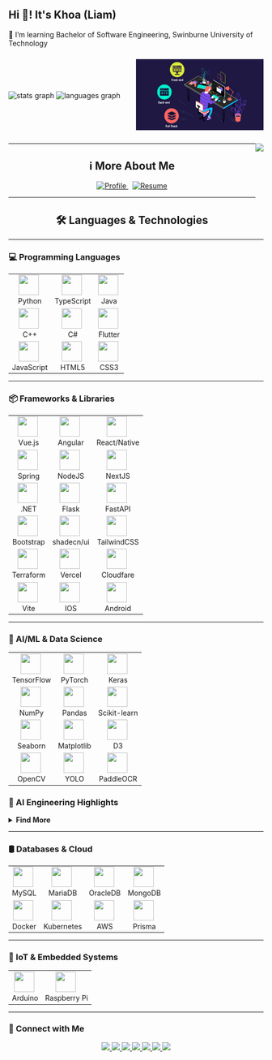 <h2 align="left">Hi 👋! It's Khoa (Liam)</h2>
🌱 I’m learning Bachelor of Software Engineering, Swinburne University of Technology

###

<div style="display: flex; align-items: center;">
  <div style="flex: 1;">
    <img src="https://github-readme-stats.vercel.app/api?username=Lelekhoa1812&hide_title=false&hide_rank=false&show_icons=true&include_all_commits=true&count_private=true&disable_animations=false&theme=dracula&locale=en&hide_border=false" height="140" alt="stats graph"  />
      <img src="https://github-readme-stats.vercel.app/api/top-langs?username=Lelekhoa1812&locale=en&hide_title=false&layout=compact&card_width=320&langs_count=5&theme=dracula&hide_border=false" height="140" alt="languages graph"/>
  </div>
  <div style="flex: 1;">
    <img src="io.gif" style="height: 140px;"  />
  </div>
</div>

###

<img align="right" height="140" src="[https://i.imgflip.com/65efzo.gif](https://www.google.com/url?sa=i&url=https%3A%2F%2Fwww.newus.in%2Ffullstack-pro%3Fcourse%3DFull%2520Stack%2520pro%26path%3D%2Fstatic%2Fmedia%2Fdata-science-brochure.ce4df7d2334783dc4662.pdf&psig=AOvVaw17k2EgWJSF5EwMwPlwTb42&ust=1713336115464000&source=images&cd=vfe&opi=89978449&ved=0CBEQjRxqFwoTCJiUx8aQxoUDFQAAAAAdAAAAABAR)"  />

---

<h2 align="center">ℹ️ More About Me</h2>

<p align="center">
  <a href="https://lelekhoa1812.github.io/My-Profile/My%20Profile/" target="_blank">
    <img src="https://img.shields.io/badge/View%20Profile-1E90FF?style=for-the-badge&logo=github&logoColor=white" alt="Profile"/>
  </a>
  &nbsp;
  <a href="https://github.com/Lelekhoa1812/Lelekhoa1812/blob/main/Khoa%20Le%20(Liam)%20Resume.pdf" target="_blank">
    <img src="https://img.shields.io/badge/View%20Resume-0077B5?style=for-the-badge&logo=readthedocs&logoColor=white" alt="Resume"/>
  </a>
</p>

---

<h2 align="center">🛠️ Languages & Technologies</h2>

---

### 💻 Programming Languages

<table align="center">
  <tr>
    <td align="center"><img src="https://cdn.jsdelivr.net/gh/devicons/devicon/icons/python/python-original.svg" width="40" height="40"/>&nbsp;<br>Python<br></td>
    <td align="center"><img src="https://cdn.jsdelivr.net/gh/devicons/devicon/icons/typescript/typescript-original.svg" width="40" height="40"/>&nbsp;<br>TypeScript</td>
    <td align="center"><img src="https://cdn.jsdelivr.net/gh/devicons/devicon/icons/java/java-original.svg" width="40" height="40"/>&nbsp;<br>Java<br></td>
  </tr>
  <tr>
    <td align="center"><img src="https://cdn.jsdelivr.net/gh/devicons/devicon/icons/cplusplus/cplusplus-original.svg" width="40" height="40"/>&nbsp;<br>C++<br></td>
    <td align="center"><img src="https://cdn.jsdelivr.net/gh/devicons/devicon/icons/csharp/csharp-original.svg" width="40" height="40"/>&nbsp;<br>C#<br></td>
    <td align="center"><img src="https://storage.googleapis.com/cms-storage-bucket/c823e53b3a1a7b0d36a9.png" width="40" height="40"/>&nbsp;<br>Flutter<br></td>
  </tr>
  <tr>
    <td align="center"><img src="https://cdn.jsdelivr.net/gh/devicons/devicon/icons/javascript/javascript-original.svg" width="40" height="40"/>&nbsp;<br>JavaScript<br></td>
    <td align="center"><img src="https://cdn.jsdelivr.net/gh/devicons/devicon/icons/html5/html5-original.svg" width="40" height="40"/>&nbsp;<br>HTML5<br></td>
    <td align="center"><img src="https://cdn.jsdelivr.net/gh/devicons/devicon/icons/css3/css3-original.svg" width="40" height="40"/>&nbsp;<br>CSS3<br></td>
  </tr>
</table>

---

### 📦 Frameworks & Libraries

<table align="center">
  <tr>
    <td align="center"><img src="https://cdn.jsdelivr.net/gh/devicons/devicon/icons/vuejs/vuejs-original.svg" width="40" height="40"/>&nbsp;<br>Vue.js<br></td>
    <td align="center"><img src="https://cdn.jsdelivr.net/gh/devicons/devicon/icons/angularjs/angularjs-original.svg" width="40" height="40"/>&nbsp;<br>Angular<br></td>
    <td align="center"><img src="https://cdn.jsdelivr.net/gh/devicons/devicon/icons/react/react-original.svg" width="40" height="40"/>&nbsp;<br>React/Native<br></td>
  </tr>
  <tr>
    <td align="center"><img src="https://cdn.jsdelivr.net/gh/devicons/devicon/icons/spring/spring-original.svg" width="40" height="40"/>&nbsp;<br>Spring<br></td>
    <td align="center"><img src="https://www.svgrepo.com/show/303360/nodejs-logo.svg" width="40" height="40"/>&nbsp;<br>NodeJS<br></td>
    <td align="center"><img src="https://www.svgrepo.com/show/378440/nextjs-fill.svg" width="40" height="40"/>&nbsp;<br>NextJS<br></td>    
  </tr>
  <tr>
    <td align="center"><img src="https://img.shields.io/badge/.NET-512BD4?logo=dotnet&logoColor=fff" width="40" height="40"/>&nbsp;<br>.NET<br></td>
    <td align="center"><img src="https://img.shields.io/badge/Flask-000?logo=flask&logoColor=fff" width="40" height="40"/>&nbsp;<br>Flask<br></td>
    <td align="center"><img src="https://img.shields.io/badge/FastAPI-009485.svg?logo=fastapi&logoColor=white" width="40" height="40"/>&nbsp;<br>FastAPI<br></td>
  </tr>
  <tr>
    <td align="center"><img src="https://img.shields.io/badge/Bootstrap-7952B3?logo=bootstrap&logoColor=fff" width="40" height="40"/>&nbsp;<br>Bootstrap<br></td>
    <td align="center"><img src="https://img.shields.io/badge/shadcn%2Fui-000?logo=shadcnui&logoColor=fff" width="40" height="40"/>&nbsp;<br>shadecn/ui<br></td>
    <td align="center"><img src="https://img.shields.io/badge/Tailwind%20CSS-%2338B2AC.svg?logo=tailwind-css&logoColor=white" width="40" height="40"/>&nbsp;<br>TailwindCSS<br></td>
  </tr>
  <tr>
    <td align="center"><img src="https://img.shields.io/badge/Terraform-844FBA?logo=terraform&logoColor=fff" width="40" height="40"/>&nbsp;<br>Terraform<br></td>
    <td align="center"><img src="https://img.shields.io/badge/Vercel-%23000000.svg?logo=vercel&logoColor=white" width="40" height="40"/>&nbsp;<br>Vercel<br></td>
    <td align="center"><img src="https://img.shields.io/badge/Cloudflare-F38020?logo=Cloudflare&logoColor=white" width="40" height="40"/>&nbsp;<br>Cloudfare<br></td>
  </tr>
    <tr>
    <td align="center"><img src="https://img.shields.io/badge/Vite-646CFF?logo=vite&logoColor=fff" width="40" height="40"/>&nbsp;<br>Vite<br></td>
    <td align="center"><img src="https://img.shields.io/badge/iOS-000000?&logo=apple&logoColor=white" width="40" height="40"/>&nbsp;<br>IOS<br></td>
    <td align="center"><img src="https://img.shields.io/badge/Android-3DDC84?logo=android&logoColor=white" width="40" height="40"/>&nbsp;<br>Android<br></td>
  </tr>
  <tr>
</table>

---

### 🧠 AI/ML & Data Science

<table align="center">
  <tr>
    <td align="center"><img src="https://cdn.jsdelivr.net/gh/devicons/devicon/icons/tensorflow/tensorflow-original.svg" width="40" height="40"/>&nbsp;<br>TensorFlow<br></td>
    <td align="center"><img src="https://cdn.jsdelivr.net/gh/devicons/devicon/icons/pytorch/pytorch-original.svg" width="40" height="40"/>&nbsp;<br>PyTorch<br></td>
    <td align="center"><img src="https://upload.wikimedia.org/wikipedia/commons/thumb/a/ae/Keras_logo.svg/2048px-Keras_logo.svg.png" width="40" height="40"/>&nbsp;<br>Keras<br></td>
  </tr>
  <tr>
    <td align="center"><img src="https://cdn.jsdelivr.net/gh/devicons/devicon/icons/numpy/numpy-original.svg" width="40" height="40"/>&nbsp;<br>NumPy<br></td>
    <td align="center"><img src="https://cdn.jsdelivr.net/gh/devicons/devicon/icons/pandas/pandas-original.svg" width="40" height="40"/>&nbsp;<br>Pandas<br></td>
    <td align="center"><img src="https://pulplearning.altervista.org/wp-content/uploads/2021/03/1280px-Scikit_learn_logo_small.svg_.png" width="40" height="40"/>&nbsp;<br>Scikit-learn<br></td>
  </tr>
  <tr>
    <td align="center"><img src="https://user-images.githubusercontent.com/315810/92159303-30d41100-edfb-11ea-8107-1c5352202571.png" width="40" height="40"/>&nbsp;<br>Seaborn<br></td>
    <td align="center"><img src="https://upload.wikimedia.org/wikipedia/commons/0/01/Created_with_Matplotlib-logo.svg" width="40" height="40"/>&nbsp;<br>Matplotlib<br></td>
    <td align="center"><img src="https://upload.wikimedia.org/wikipedia/commons/1/15/Logo_D3.svg" width="40" height="40"/>&nbsp;<br>D3<br></td>
  </tr>
  <tr>
    <td align="center"><img src="https://cdn.jsdelivr.net/gh/devicons/devicon/icons/opencv/opencv-original.svg" width="40" height="40"/>&nbsp;<br>OpenCV<br></td>
    <td align="center"><img src="https://cdn.brandfetch.io/idXAOOKs8W/theme/dark/logo.svg?c=1dxbfHSJFAPEGdCLU4o5B" width="40" height="40"/>&nbsp;<br>YOLO<br></td>
    <td align="center"><img src="https://avatars.githubusercontent.com/u/23534030?v=4" width="40" height="40"/>&nbsp;<br>PaddleOCR<br></td>
  </tr>
</table>

### 🔬 AI Engineering Highlights
<details>
<summary><strong>Find More</strong></summary>

- MLOps (Docker, FastAPI, AWS, MCP, pd, np)  
- Retrieval-Augmented Generation (RAG)  
- LLM integrations: Gemini, OpenAI, Qwen, VLMs
- NLP: BERT, RoBERTa
- Deep Learning & CV: YOLO, ResNet40, Mask R-CNN  
- OCR, ImageGen, Speech: ASR, TTS
- Web Crawlers: Selenium, BeautifulSoup, Trafficular, Obsei 

</details>

---

### 🛢️ Databases & Cloud

<table align="center">
  <tr>
    <td align="center"><img src="https://cdn.jsdelivr.net/gh/devicons/devicon/icons/mysql/mysql-original.svg" width="40" height="40"/>&nbsp;<br>MySQL<br></td>
    <td align="center"><img src="https://mariadb.com/wp-content/uploads/2019/11/mariadb-logo-vertical_blue.svg" width="40" height="40"/>&nbsp;<br>MariaDB<br></td>
    <td align="center"><img src="https://www.vectorlogo.zone/logos/oracle/oracle-icon.svg" width="40" height="40"/>&nbsp;<br>OracleDB<br></td>
    <td align="center"><img src="https://cdn.jsdelivr.net/gh/devicons/devicon/icons/mongodb/mongodb-original.svg" width="40" height="40"/>&nbsp;<br>MongoDB<br></td>
  </tr>
  <tr>
    <td align="center"><img src="https://cdn.jsdelivr.net/gh/devicons/devicon/icons/docker/docker-original.svg" width="40" height="40"/>&nbsp;<br>Docker<br></td>
    <td align="center"><img src="https://www.svgrepo.com/show/448233/kubernetes.svg" width="40" height="40"/>&nbsp;<br>Kubernetes<br></td>
    <td align="center"><img src="https://cdn.worldvectorlogo.com/logos/amazon-web-services-2.svg" width="40" height="40"/>&nbsp;<br>AWS<br></td>
      <td align="center"><img src="https://www.svgrepo.com/show/354210/prisma.svg" width="40" height="40"/>&nbsp;<br>Prisma<br></td>
  </tr>
</table>

---

### 📡 IoT & Embedded Systems

<table align="center">
  <tr>
    <td align="center"><img src="https://cdn.jsdelivr.net/gh/devicons/devicon/icons/arduino/arduino-original.svg" width="40" height="40"/>&nbsp;<br>Arduino<br></td>
    <td align="center"><img src="https://upload.wikimedia.org/wikipedia/vi/c/cb/Raspberry_Pi_Logo.svg" width="40" height="40"/>&nbsp;<br>Raspberry Pi<br></td>
  </tr>
</table>

---

### 🔗 Connect with Me
<p align="center">
  <a href="https://www.linkedin.com/in/dang-khoa-le-96a6332a8/">
    <img src="https://img.shields.io/badge/LinkedIn-0077B5?logo=linkedin&style=for-the-badge&logoColor=white" height="35"/>
  </a>
  <a href="https://huggingface.co/BinKhoaLe1812">
    <img src="https://img.shields.io/badge/HuggingFace-FFAE00?logo=huggingface&style=for-the-badge&logoColor=white" height="35"/>
  </a>
  <a href="https://lelekhoa1812.github.io/Lelekhoa1812/email_contact.html">
    <img src="https://img.shields.io/badge/Gmail-D14836?logo=gmail&style=for-the-badge&logoColor=white" height="35"/>
  </a>
  <a href="https://www.instagram.com/lele_khoa/?hl=vi">
    <img src="https://img.shields.io/badge/Instagram-E4405F?logo=instagram&style=for-the-badge&logoColor=white" height="35"/>
  </a>
  <a href="https://www.facebook.com/profile.php?id=100041701211241">
    <img src="https://img.shields.io/badge/Facebook-1877F2?logo=facebook&style=for-the-badge&logoColor=white" height="35"/>
  </a>
  <a href="https://youtube.com/@KhoaLe-ol8sy?si=cOMhbTGrwf7OiBKK">
    <img src="https://img.shields.io/badge/YouTube-FF0000?logo=youtube&style=for-the-badge&logoColor=white" height="35"/>
  </a>
  <a href="https://discord.com/channels/@me/1222391142172201021">
    <img src="https://img.shields.io/badge/Discord-7289DA?logo=discord&style=for-the-badge&logoColor=white" height="35"/>
  </a>
</p>

<br clear="both">
